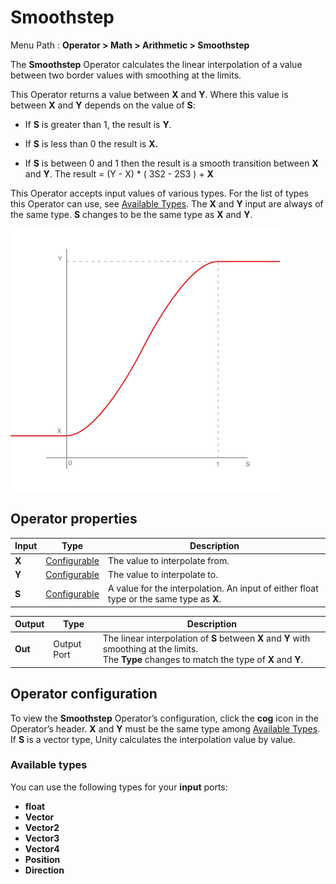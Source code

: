 # Smoothstep

Menu Path : **Operator > Math > Arithmetic > Smoothstep**

The **Smoothstep** Operator calculates the linear interpolation of a value between two border values with smoothing at the limits.

This Operator returns a value between **X** and **Y**. Where this value is between **X** and **Y** depends on the value of **S**:

- If **S** is greater than 1, the result is **Y**.
- If **S** is less than 0 the result is **X.**

- If **S** is between 0 and 1 then the result is a smooth transition between **X** and **Y**. The result = (Y - X) * ( 3S2 - 2S3 ) + **X**

This Operator accepts input values of various types. For the list of types this Operator can use, see [Available Types](#available-types). The **X** and **Y** input are always of the same type. **S** changes to be the same type as **X** and **Y**.

![](Images/Operator-SmoothstepDiagram.png)

## Operator properties

| **Input** | **Type**                                | **Description**                                              |
| --------- | --------------------------------------- | ------------------------------------------------------------ |
| **X**     | [Configurable](#operator-configuration) | The value to interpolate from.                               |
| **Y**     | [Configurable](#operator-configuration) | The value to interpolate to.                                 |
| **S**     | [Configurable](#operator-configuration) | A value for the interpolation. An input of either float type or the same type as **X**. |

| **Output** | **Type**    | **Description**                                              |
| ---------- | ----------- | ------------------------------------------------------------ |
| **Out**    | Output Port | The linear interpolation of **S** between **X** and **Y** with smoothing at the limits.<br/>The **Type** changes to match the type of **X** and **Y**. |

## Operator configuration

To view the **Smoothstep** Operator’s configuration, click the **cog** icon in the Operator’s header. **X** and **Y** must be the same type among [Available Types](#available-types). If **S** is a vector type, Unity calculates the interpolation value by value.



### Available types

You can use the following types for your **input** ports:

- **float**
- **Vector**
- **Vector2**
- **Vector3**
- **Vector4**
- **Position**
- **Direction**
